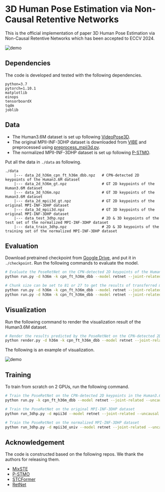 # 3D Human Pose Estimation via Non-Causal Retentive Networks

This is the official implementation of paper 3D Human Pose Estimation via Non-Causal Retentive Networks which has been accepted to ECCV 2024. 

![demo](assets/demo.gif)


## Dependencies

The code is developed and tested with the following dependencies.
```
python=3.7
pytorch=1.10.1
matplotlib
einops
tensorboardX
tqdm
joblib
```

## Data

- The Human3.6M dataset is set up following [VideoPose3D](https://github.com/facebookresearch/VideoPose3D). 
- The original MPII-INF-3DHP dataset is downloaded from [VIBE](https://github.com/mkocabas/VIBE/blob/master/scripts/prepare_data.sh) and preprocessed using [preprocess_mpii3d.py](./common/dataset/preprocess_mpii3d.py). 
- The normalized MPII-INF-3DHP dataset is set up following [P-STMO](https://github.com/paTRICK-swk/P-STMO).

Put all the data in `./data` as following.

```
./data
    |--- data_2d_h36m_cpn_ft_h36m_dbb.npz   # CPN-detected 2D keypoints of the Human3.6M dataset
    |--- data_2d_h36m_gt.npz                # GT 2D keypoints of the Human3.6M dataset
    |--- data_3d_h36m.npz                   # GT 3D keypoints of the Human3.6M dataset
    |--- data_2d_mpii3d_gt.npz              # GT 2D keypoints of the original MPI-INF-3DHP dataset
    |--- data_3d_mpii3d.npz                 # GT 3D keypoints of the original MPI-INF-3DHP dataset
    |--- data_test_3dhp.npz                 # 2D & 3D keypoints of the test set of the normalized MPI-INF-3DHP dataset
    |--- data_train_3dhp.npz                # 2D & 3D keypoints of the training set of the normalized MPI-INF-3DHP dataset
```

## Evaluation

Download pretrained checkpoint from [Google Drive](https://drive.google.com/drive/folders/1Ik3YP3d8eC0zsxWioonqtz6H4ozJqjfJ?usp=drive_link), and put it in `./checkpoint`. Run the following commands to evaluate the model.

```bash
# Evaluate the PoseRetNet on the CPN-detected 2D keypoints of the Human3.6M dataset
python run.py -d h36m -k cpn_ft_h36m_dbb --model retnet --joint-related --uncausal --chunk-size 243 -c checkpoint --evaluate PoseRetNet_h36m_cpn_243f.pth --nolog

# Chunk size can be set to 81 or 27 to get the results of transferred model
python run.py -d h36m -k cpn_ft_h36m_dbb --model retnet --joint-related --uncausal --chunk-size 81 -c checkpoint --evaluate PoseRetNet_h36m_cpn_243f.pth --nolog
python run.py -d h36m -k cpn_ft_h36m_dbb --model retnet --joint-related --uncausal --chunk-size 27 -c checkpoint --evaluate PoseRetNet_h36m_cpn_243f.pth --nolog
```

## Visualization

Run the following command to render the visualization result of the Human3.6M dataset.

```bash
# Render the results predicted by the PoseRetNet on the CPN-detected 2D keypoints of the Human3.6M dataset
python render.py -d h36m -k cpn_ft_h36m_dbb --model retnet --joint-related --uncausal --chunk-size 243 -c checkpoint --evaluate PoseRetNet_h36m_cpn_243f.pth --viz-output output/retnet_cpn_243f --viz-subject S9 --viz-action 'Photo 1' --viz-limit 500
```

The following is an example of visualization.

![demo](assets/demo_h36m.gif)

## Training

To train from scratch on 2 GPUs, run the following command. 

```bash
# Train the PoseRetNet on the CPN-detected 2D keypoints in the Human3.6M dataset
python run.py -k cpn_ft_h36m_dbb --model retnet --joint-related --uncausal --chunk-size 243 -f 900 -s 450 --random-shift -b 2 -l log/run -gpu 0,1

# Train the PoseRetNet on the original MPI-INF-3DHP dataset
python run_3dhp.py -d mpii3d --model retnet --joint-related --uncausal --chunk-size 9 -f 600 -s 600 -lr 1e-4 --lr-decay 0.98 --random-shift -b 4 -l log/run -gpu 0,1

# Train the PoseRetNet on the normalized MPI-INF-3DHP dataset
python run_3dhp.py -d mpii3d_univ --model retnet --joint-related --uncausal --chunk-size 9 -f 600 -s 600 -lr 1e-4 --lr-decay 0.98 --random-shift -b 4 -l log/run -gpu 0,1
```

## Acknowledgement

The code is constructed based on the following repos. We thank the authors for releasing them.

- [MixSTE](https://github.com/JinluZhang1126/MixSTE)
- [P-STMO](https://github.com/paTRICK-swk/P-STMO/tree/main)
- [STCFormer](https://github.com/zhenhuat/STCFormer)
- [RetNet](https://github.com/Jamie-Stirling/RetNet)
